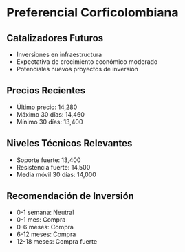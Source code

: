 # Preferencial Corficolombiana

## Catalizadores Futuros

- Inversiones en infraestructura
- Expectativa de crecimiento económico moderado
- Potenciales nuevos proyectos de inversión

## Precios Recientes

- Último precio: 14,280
- Máximo 30 días: 14,460
- Mínimo 30 días: 13,400

## Niveles Técnicos Relevantes

- Soporte fuerte: 13,400
- Resistencia fuerte: 14,500
- Media móvil 30 días: 14,000

## Recomendación de Inversión

- 0-1 semana: Neutral
- 0-1 mes: Compra
- 0-6 meses: Compra
- 6-12 meses: Compra
- 12-18 meses: Compra fuerte
